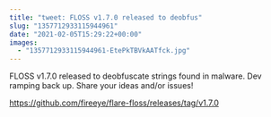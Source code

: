 ```yaml
---
title: "tweet: FLOSS v1.7.0 released to deobfus"
slug: "1357712933115944961"
date: "2021-02-05T15:29:22+00:00"
images:
  - "1357712933115944961-EtePkTBVkAATfck.jpg"
---
```

FLOSS v1.7.0 released to deobfuscate strings found in malware. Dev ramping back up. Share your ideas and/or issues!

https://github.com/fireeye/flare-floss/releases/tag/v1.7.0 